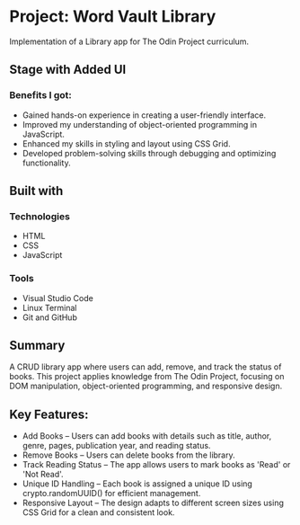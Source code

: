 # Project: Word Vault Library
Implementation of a Library app for The Odin Project curriculum.

## Stage with Added UI
### Benefits I got:
+ Gained hands-on experience in creating a user-friendly interface.
+ Improved my understanding of object-oriented programming in JavaScript.
+ Enhanced my skills in styling and layout using CSS Grid.
+ Developed problem-solving skills through debugging and optimizing functionality.

## Built with
### Technologies
+ HTML
+ CSS
+ JavaScript

### Tools
+ Visual Studio Code
+ Linux Terminal
+ Git and GitHub

## Summary
A CRUD library app where users can add, remove, and track the status of books. This project applies knowledge from The Odin Project, focusing on DOM manipulation, object-oriented programming, and responsive design.

## Key Features:
+ Add Books – Users can add books with details such as title, author, genre, pages, publication year, and reading status.
+ Remove Books – Users can delete books from the library.
+ Track Reading Status – The app allows users to mark books as 'Read' or 'Not Read'.
+ Unique ID Handling – Each book is assigned a unique ID using crypto.randomUUID() for efficient management.
+ Responsive Layout – The design adapts to different screen sizes using CSS Grid for a clean and consistent look.
